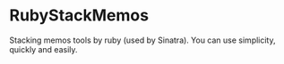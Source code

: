 RubyStackMemos
==============

Stacking memos tools by ruby (used by Sinatra). You can use simplicity, quickly and easily.

